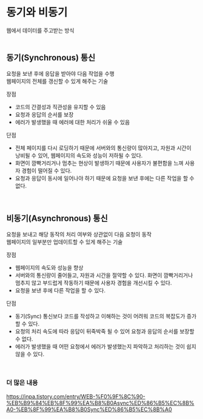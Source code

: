 # 동기와 비동기
웹에서 데이터를 주고받는 방식
<br>
<br>

## 동기(Synchronous) 통신
요청을 보낸 후에 응답을 받아야 다음 작업을 수행  
웹페이지의 전체를 갱신할 수 있게 해주는 기술  

장점
- 코드의 간결성과 직관성을 유지할 수 있음
- 요청과 응답의 순서를 보장
- 에러가 발생했을 때 에러에 대한 처리가 쉬울 수 있음

단점
- 전체 페이지를 다시 로딩하기 때문에 서버와의 통신량이 많아지고, 자원과 시간이 낭비될 수 있어, 웹페이지의 속도와 성능이 저하될 수 있다. 
- 화면이 깜빡거리거나 멈추는 현상이 발생하기 때문에 사용자가 불편함을 느껴 사용자 경험이 떨어질 수 있다. 
- 요청과 응답이 동시에 일어나야 하기 때문에 요청을 보낸 후에는 다른 작업을 할 수 없다.
<br>

## 비동기(Asynchronous) 통신
요청을 보내고 해당 동작의 처리 여부와 상관없이 다음 요청이 동작  
웹페이지의 일부분만 업데이트할 수 있게 해주는 기술

장점
- 웹페이지의 속도와 성능을 향상
- 서버와의 통신량이 줄어들고, 자원과 시간을 절약할 수 있다.
화면이 깜빡거리거나 멈추지 않고 부드럽게 작동하기 때문에 사용자 경험을 개선시킬 수 있다. 
- 요청을 보낸 후에 다른 작업을 할 수 있다.

단점
- 동기(Sync) 통신보다 코드를 작성하고 이해하는 것이 어려워 코드의 복잡도가 증가할 수 있다.
- 요청의 처리 속도에 따라 응답이 뒤죽박죽 될 수 있어 요청과 응답의 순서를 보장할 수 없다.
- 에러가 발생했을 때 어떤 요청에서 에러가 발생했는지 파악하고 처리하는 것이 쉽지 않을 수 있다.
<br>

### 더 많은 내용
https://inpa.tistory.com/entry/WEB-%F0%9F%8C%90-%EB%B9%84%EB%8F%99%EA%B8%B0Async%ED%86%B5%EC%8B%A0-%EB%8F%99%EA%B8%B0Sync%ED%86%B5%EC%8B%A0

